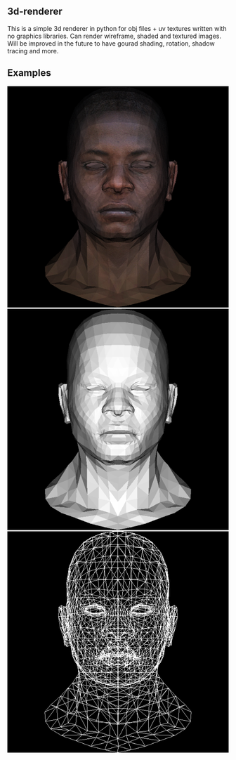 ## 3d-renderer
This is a simple 3d renderer in python for obj files + uv textures written with no graphics libraries. Can render wireframe, shaded and textured images. Will be improved in the future to have gourad shading, rotation, shadow tracing and more.

## Examples
![](renders/shaded.bmp)
![](renders/out.bmp) 
![](renders/wire.bmp) 
 

